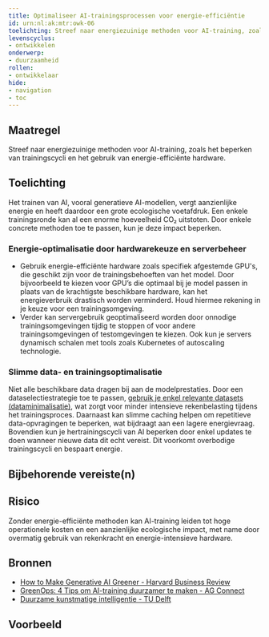 ```yaml
---
title: Optimaliseer AI-trainingsprocessen voor energie-efficiëntie
id: urn:nl:ak:mtr:owk-06
toelichting: Streef naar energiezuinige methoden voor AI-training, zoals het beperken van trainingscycli en het gebruik van energie-efficiënte hardware.
levenscyclus:
- ontwikkelen
onderwerp:
- duurzaamheid
rollen:
- ontwikkelaar
hide:
- navigation
- toc
---
```


<!-- Let op! onderstaande regel met 'tags' niet weghalen! Deze maakt automatisch de knopjes op basis van de metadata  -->
<!-- tags -->

## Maatregel
Streef naar energiezuinige methoden voor AI-training, zoals het beperken van trainingscycli en het gebruik van energie-efficiënte hardware.

## Toelichting
Het trainen van AI, vooral generatieve AI-modellen, vergt aanzienlijke energie en heeft daardoor een grote ecologische voetafdruk. Een enkele trainingsronde kan al een enorme hoeveelheid CO₂ uitstoten. Door enkele concrete methoden toe te passen, kun je deze impact beperken.

### Energie-optimalisatie door hardwarekeuze en serverbeheer
- Gebruik energie-efficiënte hardware zoals specifiek afgestemde GPU's, die geschikt zijn voor de trainingsbehoeften van het model. Door bijvoorbeeld te kiezen voor GPU’s die optimaal bij je model passen in plaats van de krachtigste beschikbare hardware, kan het energieverbruik drastisch worden verminderd. Houd hiermee rekening in je keuze voor een trainingsomgeving.
- Verder kan servergebruik geoptimaliseerd worden door onnodige trainingsomgevingen tijdig te stoppen of voor andere trainingsomgevingen of testomgevingen te kiezen. Ook kun je servers dynamisch schalen met tools zoals Kubernetes of autoscaling technologie.

### Slimme data- en trainingsoptimalisatie
Niet alle beschikbare data dragen bij aan de modelprestaties. Door een dataselectiestrategie toe te passen, [gebruik je enkel relevante datasets (dataminimalisatie)](3-dat-09-dataminimalisatie.md), wat zorgt voor minder intensieve rekenbelasting tijdens het trainingsproces. Daarnaast kan slimme caching helpen om repetitieve data-opvragingen te beperken, wat bijdraagt aan een lagere energievraag. Bovendien kun je hertrainingscycli van AI beperken door enkel updates te doen wanneer nieuwe data dit echt vereist. Dit voorkomt overbodige trainingscycli en bespaart energie.

## Bijbehorende vereiste(n)
<!-- list_vereisten_on_maatregelen_page -->

## Risico
Zonder energie-efficiënte methoden kan AI-training leiden tot hoge operationele kosten en een aanzienlijke ecologische impact, met name door overmatig gebruik van rekenkracht en energie-intensieve hardware.

## Bronnen
- [How to Make Generative AI Greener - Harvard Business Review](https://hbr.org/2023/07/how-to-make-generative-ai-greener)
- [GreenOps: 4 Tips om AI-training duurzamer te maken - AG Connect](https://www.agconnect.nl/partner/leafcloud/greenops-4-tips-om-ai-training-duurzamer-te-maken)
- [Duurzame kunstmatige intelligentie - TU Delft](https://www.tudelft.nl/en/stories/articles/sustainable-artificial-intelligence-from-chatgpt-to-green-ai)

## Voorbeeld
<!-- Voeg hier een voorbeeld toe, door er bijvoorbeeld naar te verwijzen -->
